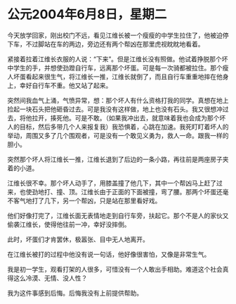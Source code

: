 # 公元2004年6月8日，星期二
今天放学回家，刚出校门不远，看见江维长被一个瘦瘦的中学生拉住了，他被迫停下车，不过脚站在车的两边，旁边还有两个帮凶在那里虎视眈眈地看着。

紧接着拉着江维长衣服的人说：“下来”。但是江维长没有照做。他试着挣脱那个坏中学生的手，并想使劲蹬自行车，远离那个坏蛋。可是每一次骑都被拉住。那个瘦人坏蛋看起来很生气，将江维长一推，江维长就倒了，而且自行车重重地摔在他身上，幸好自行车不重。他又站了起来。

突然间我血气上涌，气愤异常，想：那个坏人有什么资格打我的同学。真想在地上捡起一块石头把他砸昏过去。可是我没有这样做，地上也没有石头。我又很想冲过去，将他拉开，揍死他。可是不敢。（如果我冲出去，就意味着我也会成为那个坏人的目标，然后多带几个人来报复我）我恐惧着，心跳在加速。我死盯盯着坏人的举动，周围又多了几个围观者，可是没有一个敢见义勇为，救人一命。跟我一样的胆小。

突然那个坏人将江维长一推，江维长退到了后边的一条小路，再往前是两座房子夹着的小道。

江维长很不幸。那个坏人动手了，用膝盖撞了他几下，其中一个帮凶马上赶了过来，也使劲地打、撞、顶。江维长由于正面的下面被撞，弯了腰。那两个坏蛋还毫不客气地打了几下，另一个帮凶，只是站在那里看好戏。

他们好像打完了，江维长面无表情地走到自行车旁，扶起它。那个不是人的家伙又偷袭江维长，使得他往前一冲，幸好没摔倒。

此时，坏蛋们才肯罢休，极嚣张、目中无人地离开。

在江维长被打的过程中他没有说一句话，他好像很害怕，又像是非常生气。

我是初一学生，观看打架的人很多，可惜没有一个人敢出手相助。难道这个社会真得这么冷漠、无情、没人性？

我为这件事感到后悔。后悔我没有上前提供帮助。
